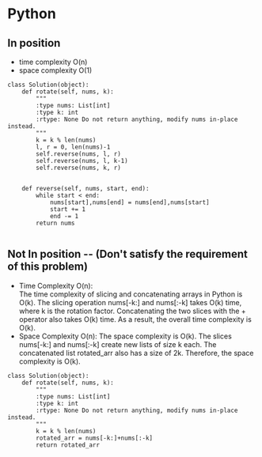 # Python
## In position
- time complexity O(n)
- space complexity O(1)
```
class Solution(object):
    def rotate(self, nums, k):
        """
        :type nums: List[int]
        :type k: int
        :rtype: None Do not return anything, modify nums in-place instead.
        """
        k = k % len(nums)
        l, r = 0, len(nums)-1
        self.reverse(nums, l, r)
        self.reverse(nums, l, k-1)
        self.reverse(nums, k, r)


    def reverse(self, nums, start, end):
        while start < end:
            nums[start],nums[end] = nums[end],nums[start]
            start += 1
            end -= 1
        return nums
        
```

## Not In position -- (Don't satisfy the requirement of this problem)
- Time Complexity O(n):  
The time complexity of slicing and concatenating arrays in Python is O(k).
The slicing operation nums[-k:] and nums[:-k] takes O(k) time, where k is the rotation factor.
Concatenating the two slices with the + operator also takes O(k) time.
As a result, the overall time complexity is O(k).
- Space Complexity O(n):
The space complexity is O(k).
The slices nums[-k:] and nums[:-k] create new lists of size k each.
The concatenated list rotated_arr also has a size of 2k.
Therefore, the space complexity is O(k).

```
class Solution(object):
    def rotate(self, nums, k):
        """
        :type nums: List[int]
        :type k: int
        :rtype: None Do not return anything, modify nums in-place instead.
        """
        k = k % len(nums)
        rotated_arr = nums[-k:]+nums[:-k]
        return rotated_arr 
```
